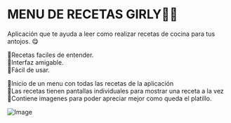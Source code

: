 # MENU DE RECETAS GIRLY🦋✨

Aplicación que te ayuda a leer como realizar recetas de cocina para tus antojos. 😋

🥇Recetas faciles de entender.\
🥈Interfaz amigable.\
🥉Fácil de usar.

🌸Inicio de un menu con todas las recetas de la aplicación\
🌸Las recetas tienen pantallas individuales para mostrar una receta a la vez\
🌸Contiene imagenes para poder apreciar mejor como queda el platillo.

![Image](https://github.com/user-attachments/assets/73436231-d883-4439-9a4a-5762f316c0ed)
